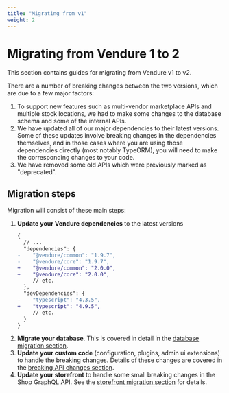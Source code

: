 ```yaml
---
title: "Migrating from v1"
weight: 2
---
```


# Migrating from Vendure 1 to 2

This section contains guides for migrating from Vendure v1 to v2.

There are a number of breaking changes between the two versions, which are due to a few major factors:

1. To support new features such as multi-vendor marketplace APIs and multiple stock locations, we had to make some changes to the database schema and some of the internal APIs.
2. We have updated all of our major dependencies to their latest versions. Some of these updates involve breaking changes in the dependencies themselves, and in those cases where you are using those dependencies directly (most notably TypeORM), you will need to make the corresponding changes to your code.
3. We have removed some old APIs which were previously marked as "deprecated".

## Migration steps

Migration will consist of these main steps:

1. **Update your Vendure dependencies** to the latest versions
   ```diff
   {
     // ...
     "dependencies": {
   -    "@vendure/common": "1.9.7",
   -    "@vendure/core": "1.9.7",
   +    "@vendure/common": "2.0.0",
   +    "@vendure/core": "2.0.0",
        // etc.
     },
     "devDependencies": {
   -    "typescript": "4.3.5",
   +    "typescript": "4.9.5",
        // etc.
     }
   }
   ```
2. **Migrate your database**. This is covered in detail in the [database migration section](/guides/advanced-topics/migrating-from-v1/database-migration).
3. **Update your custom code** (configuration, plugins, admin ui extensions) to handle the breaking changes. Details of these changes are covered in the [breaking API changes section](/guides/advanced-topics/migrating-from-v1/breaking-api-changes).
4. **Update your storefront** to handle some small breaking changes in the Shop GraphQL API. See the [storefront migration section](/guides/advanced-topics/migrating-from-v1/storefront-migration) for details.
